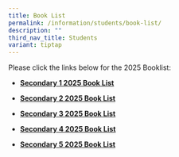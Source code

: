 ```yaml
---
title: Book List
permalink: /information/students/book-list/
description: ""
third_nav_title: Students
variant: tiptap
---
```

<p>Please click the links below for the 2025 Booklist:</p>
<ul data-tight="true" class="tight">
<li>
<p><strong><a href="/files/Book List/2025/DMSS_S1_Booklist_2025.pdf" rel="noopener nofollow" target="_blank">Secondary 1 2025 Book List</a></strong>
</p>
</li>
<li>
<p><strong><a href="/files/Book List/2025/DMSS_S2_Booklist_2025.pdf" rel="noopener nofollow" target="_blank">Secondary 2 2025 Book List</a></strong>
</p>
</li>
<li>
<p><strong><a href="/files/Book List/2025/DMSS_S3_Booklist_2025.pdf" rel="noopener nofollow" target="_blank">Secondary 3 2025 Book List</a></strong>
</p>
</li>
<li>
<p><strong><a href="/files/Book List/2025/DMSS_S4_Booklist_2025.pdf" rel="noopener nofollow" target="_blank">Secondary 4 2025 Book List</a></strong>
</p>
</li>
<li>
<p><strong><a href="/files/Book List/2025/DMSS_S5__NA__Booklist_2025.pdf" rel="noopener nofollow" target="_blank">Secondary 5 2025 Book List</a></strong>
</p>
</li>
</ul>
<p></p>